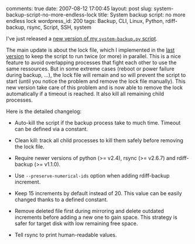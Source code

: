 comments: true
date: 2007-08-12 17:00:45
layout: post
slug: system-backup-script-no-more-endless-lock
title: System backup script: no more endless lock
wordpress_id: 200
tags: Backup, CLI, Linux, Python, rdiff-backup, rsync, Script, SSH, system

I've just released a [new version of my `system-backup.py` script](https://github.com/kdeldycke/scripts/blob/master/system-backup.py).

The main update is about the lock file, which I implemented in the [last version](http://kevin.deldycke.com/2007/04/system-backup-auto-clean-and-lock-added/) to keep the script to run twice (or more) in parallel. This is a nice feature to avoid overlapping processes that fight each other to use the same ressources. But in some extreme cases (reboot or power failure during backup, ...), the lock file will remain and so will prevent the script to start (until you notice the problem and remove the lock file manually). This new version take care of this problem and is now able to remove the lock automatically if a timeout is reached. It also kill all remaining child processes.

Here is the detailed changelog:

  * Auto-kill the script if the backup process take to much time. Timeout can be defined via a constant.

  * Clean kill: track all child processes to kill them safely before removing the lock file.

  * Require newer versions of python (>= v2.4), rsync (>= v2.6.7) and rdiff-backup (>= v1.1.0).

  * Use `--preserve-numerical-ids` option when adding rdiff-backup increment.

  * Keep 15 increments by default instead of 20. This value can be easily changed thanks to a defined constant.

  * Remove deleted file first during mirroring and delete outdated increments before adding a new one to gain space. This strategy is safer for target disk with low remaining free space.

  * Tell rsync to print human-readable values.

